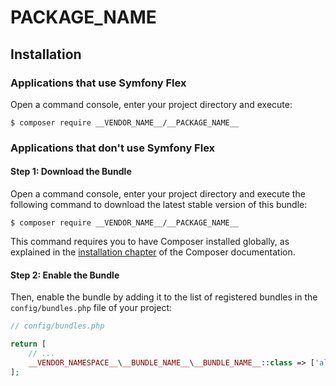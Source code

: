 # __PACKAGE_NAME__

## Installation

### Applications that use Symfony Flex

Open a command console, enter your project directory and execute:

```console
$ composer require __VENDOR_NAME__/__PACKAGE_NAME__
```

### Applications that don't use Symfony Flex

#### Step 1: Download the Bundle

Open a command console, enter your project directory and execute the
following command to download the latest stable version of this bundle:

```console
$ composer require __VENDOR_NAME__/__PACKAGE_NAME__
```

This command requires you to have Composer installed globally, as explained
in the [installation chapter](https://getcomposer.org/doc/00-intro.md)
of the Composer documentation.

#### Step 2: Enable the Bundle

Then, enable the bundle by adding it to the list of registered bundles
in the `config/bundles.php` file of your project:

```php
// config/bundles.php

return [
    // ...
    __VENDOR_NAMESPACE__\__BUNDLE_NAME__\__BUNDLE_NAME__::class => ['all' => true],
];
```
